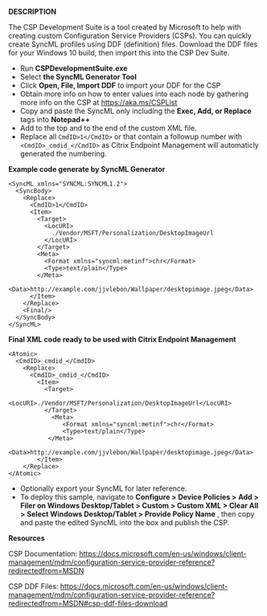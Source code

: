 **DESCRIPTION**

The CSP Development Suite is a tool created by Microsoft to help with creating custom Configuration Service Providers (CSPs). You can quickly create SyncML profiles using DDF (definition) files. Download the DDF files for your Windows 10 build, then import this into the CSP Dev Suite.

- Run **CSPDevelopmentSuite.exe**
- Select **the SyncML Generator Tool**
- Click **Open, File, Import DDF** to import your DDF for the CSP
- Obtain more info on how to enter values into each node by gathering more info on the CSP at https://aka.ms/CSPList
- Copy and paste the SyncML only including the **Exec, Add, or Replace** tags into **Notepad++**
- Add **<Atomic>** to the top and **</Atomic>** to the end of the custom XML file.
- Replace all ```CmdID>1</CmdID>``` or that contain a followup number with ```<CmdID>_cmdid_</CmdID>``` as Citrix Endpoint Management will automaticly generated the numbering.

**Example code generate by SyncML Generator**
```
<SyncML xmlns="SYNCML:SYNCML1.2">
  <SyncBody>
    <Replace>
      <CmdID>1</CmdID>
      <Item>
        <Target>
          <LocURI>
            ./Vendor/MSFT/Personalization/DesktopImageUrl
          </LocURI>
        </Target>
        <Meta>
          <Format xmlns="syncml:metinf">chr</Format>
          <Type>text/plain</Type>
        </Meta>
        <Data>http://example.com/jjvlebon/Wallpaper/desktopimage.jpeg</Data>
      </Item>
    </Replace>
    <Final/> 
  </SyncBody>
</SyncML>
```
**Final XML code ready to be used with Citrix Endpoint Management**
```
<Atomic>
  <CmdID>_cmdid_</CmdID>
    <Replace>
      <CmdID>_cmdid_</CmdID>
        <Item>
          <Target>
             <LocURI>./Vendor/MSFT/Personalization/DesktopImageUrl</LocURI>
          </Target>
            <Meta>
               <Format xmlns="syncml:metinf">chr</Format>
               <Type>text/plain</Type>
           </Meta>
               <Data>http://example.com/jjvlebon/Wallpaper/desktopimage.jpeg</Data>
        </Item>
    </Replace>
</Atomic>
```
- Optionally export your SyncML for later reference.
- To deploy this sample, navigate to **Configure > Device Policies > Add > Filer on Windows Desktop/Tablet > Custom > Custom XML > Clear All > Select Windows Desktop/Tablet > Provide Policy Name** , then copy and paste the edited SyncML into the box and publish the CSP.

**Resources**

CSP Documentation: 
https://docs.microsoft.com/en-us/windows/client-management/mdm/configuration-service-provider-reference?redirectedfrom=MSDN

CSP DDF Files: 
https://docs.microsoft.com/en-us/windows/client-management/mdm/configuration-service-provider-reference?redirectedfrom=MSDN#csp-ddf-files-download
